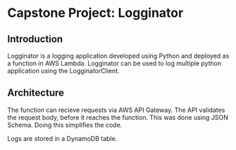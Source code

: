 # Capstone Project: Logginator


## Introduction
Logginator is a logging application developed using Python and deployed as a function 
in AWS Lambda. Logginator can be used to log multiple python application using the 
LogginatorClient.

## Architecture
The function can recieve requests via AWS API Gateway. The API validates the request body,
before it reaches the function. This was done using JSON Schema. Doing this simplifies the code.

Logs are stored in a DynamoDB table.
